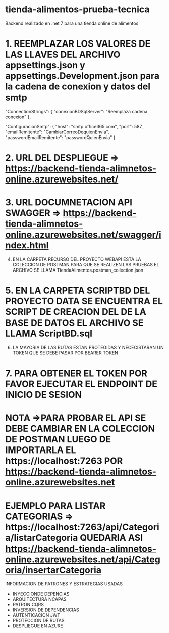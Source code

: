 # tienda-alimentos-prueba-tecnica
Backend realizado en .net 7 para una tienda online de alimentos

# 1. REEMPLAZAR LOS VALORES DE LAS LLAVES DEL ARCHIVO appsettings.json y appsettings.Development.json para la cadena de conexion y datos del smtp

 "ConnectionStrings": {
    "conexionBDSqlServer": "Reemplaza cadena conexion"
  },

 "ConfiguracionSmtp": {
    "host": "smtp.office365.com",
    "port": 587,
    "emailRemitente": "CambiarCorreoDequienEnvia",
    "passwordEmailRemitente": "passwordQuienEnvia"
  }

# 2. URL DEL DESPLIEGUE => https://backend-tienda-alimnetos-online.azurewebsites.net/
# 3. URL DOCUMNETACION API SWAGGER => https://backend-tienda-alimnetos-online.azurewebsites.net/swagger/index.html

 4. EN LA CARPETA RECURSO DEL PROYECTO WEBAPI ESTA LA COLECCION DE POSTMAN PARA QUE SE REALIZEN LAS PRUEBAS EL ARCHIVO SE LLAMA TiendaAlimentos.postman_collection.json

# 5. EN LA CARPETA SCRIPTBD DEL PROYECTO DATA SE ENCUENTRA EL SCRIPT DE CREACION DEL DE LA BASE DE DATOS EL ARCHIVO SE LLAMA ScriptBD.sql

 6. LA MAYORIA DE LAS RUTAS ESTAN PROTEGIDAS Y NECECISTARAN UN TOKEN QUE SE DEBE PASAR POR BEARER TOKEN

# 7. PARA OBTENER EL TOKEN POR FAVOR EJECUTAR EL ENDPOINT DE INICIO DE SESION

# NOTA =>PARA PROBAR EL API SE DEBE CAMBIAR  EN LA COLECCION DE POSTMAN LUEGO DE IMPORTARLA EL https://localhost:7263 POR https://backend-tienda-alimnetos-online.azurewebsites.net  
# EJEMPLO PARA LISTAR CATEGORIAS => https://localhost:7263/api/Categoria/listarCategoria QUEDARIA ASI https://backend-tienda-alimnetos-online.azurewebsites.net/api/Categoria/insertarCategoria

INFORMACION DE PATRONES Y ESTRATEGIAS USADAS

* INYECCIONDE DEPENCIAS
* ARQUITECTURA NCAPAS
* PATRON CQRS
* INVERSION DE DEPENDENCIAS
* AUTENTICACION JWT
* PROTECCION DE RUTAS
* DESPLIEGUE EN AZURE
